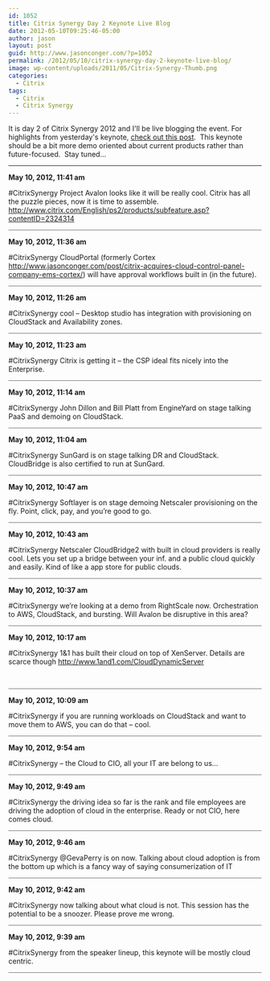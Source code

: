 ```yaml
---
id: 1052
title: Citrix Synergy Day 2 Keynote Live Blog
date: 2012-05-10T09:25:46-05:00
author: jason
layout: post
guid: http://www.jasonconger.com/?p=1052
permalink: /2012/05/10/citrix-synergy-day-2-keynote-live-blog/
image: wp-content/uploads/2011/05/Citrix-Synergy-Thumb.png
categories:
  - Citrix
tags:
  - Citrix
  - Citrix Synergy
---
```

It is day 2 of Citrix Synergy 2012 and I'll be live blogging the event. For highlights from yesterday's keynote, <a title="Citrix Synergy 2012 Live Blog" href="http://www.jasonconger.com/post/citrix-synergy-2012-live-blog/">check out this post</a>.  This keynote should be a bit more demo oriented about current products rather than future-focused.  Stay tuned...<!--more-->

<hr />

<div id="liveblog-1052">
<div id="liveblog-entry-1073">

<strong>May 10, 2012, 11:41 am</strong>

#CitrixSynergy Project Avalon looks like it will be really cool. Citrix has all the puzzle pieces, now it is time to assemble. http://www.citrix.com/English/ps2/products/subfeature.asp?contentID=2324314
<div style="width: 100%; height: 1px; background-color: #6f6f6f; margin-bottom: 3px;"></div>
</div>
<div id="liveblog-entry-1072">

<strong>May 10, 2012, 11:36 am</strong>

#CitrixSynergy CloudPortal (formerly Cortex http://www.jasonconger.com/post/citrix-acquires-cloud-control-panel-company-ems-cortex/) will have approval workflows built in (in the future).
<div style="width: 100%; height: 1px; background-color: #6f6f6f; margin-bottom: 3px;"></div>
</div>
<div id="liveblog-entry-1071">

<strong>May 10, 2012, 11:26 am</strong>

#CitrixSynergy cool – Desktop studio has integration with provisioning on CloudStack and Availability zones.
<div style="width: 100%; height: 1px; background-color: #6f6f6f; margin-bottom: 3px;"></div>
</div>
<div id="liveblog-entry-1069">

<strong>May 10, 2012, 11:23 am</strong>

#CitrixSynergy Citrix is getting it – the CSP ideal fits nicely into the Enterprise.
<div style="width: 100%; height: 1px; background-color: #6f6f6f; margin-bottom: 3px;"></div>
</div>
<div id="liveblog-entry-1068">

<strong>May 10, 2012, 11:14 am</strong>

#CitrixSynergy John Dillon and Bill Platt from EngineYard on stage talking PaaS and demoing on CloudStack.
<div style="width: 100%; height: 1px; background-color: #6f6f6f; margin-bottom: 3px;"></div>
</div>
<div id="liveblog-entry-1066">

<strong>May 10, 2012, 11:04 am</strong>

#CitrixSynergy SunGard is on stage talking DR and CloudStack. CloudBridge is also certified to run at SunGard.
<div style="width: 100%; height: 1px; background-color: #6f6f6f; margin-bottom: 3px;"></div>
</div>
<div id="liveblog-entry-1065">

<strong>May 10, 2012, 10:47 am</strong>

#CitrixSynergy Softlayer is on stage demoing Netscaler provisioning on the fly. Point, click, pay, and you’re good to go.
<div style="width: 100%; height: 1px; background-color: #6f6f6f; margin-bottom: 3px;"></div>
</div>
<div id="liveblog-entry-1064">

<strong>May 10, 2012, 10:43 am</strong>

#CitrixSynergy Netscaler CloudBridge2 with built in cloud providers is really cool. Lets you set up a bridge between your inf. and a public cloud quickly and easily. Kind of like a app store for public clouds.
<div style="width: 100%; height: 1px; background-color: #6f6f6f; margin-bottom: 3px;"></div>
</div>
<div id="liveblog-entry-1063">

<strong>May 10, 2012, 10:37 am</strong>

#CitrixSynergy we’re looking at a demo from RightScale now. Orchestration to AWS, CloudStack, and bursting. Will Avalon be disruptive in this area?
<div style="width: 100%; height: 1px; background-color: #6f6f6f; margin-bottom: 3px;"></div>
</div>
<div id="liveblog-entry-1062">

<strong>May 10, 2012, 10:17 am</strong>

#CitrixSynergy 1&amp;1 has built their cloud on top of XenServer. Details are scarce though http://www.1and1.com/CloudDynamicServer

&nbsp;
<div style="width: 100%; height: 1px; background-color: #6f6f6f; margin-bottom: 3px;"></div>
</div>
<div id="liveblog-entry-1061">

<strong>May 10, 2012, 10:09 am</strong>

#CitrixSynergy if you are running workloads on CloudStack and want to move them to AWS, you can do that – cool.
<div style="width: 100%; height: 1px; background-color: #6f6f6f; margin-bottom: 3px;"></div>
</div>
<div id="liveblog-entry-1060">

<strong>May 10, 2012, 9:54 am</strong>

#CitrixSynergy – the Cloud to CIO, all your IT are belong to us…
<div style="width: 100%; height: 1px; background-color: #6f6f6f; margin-bottom: 3px;"></div>
</div>
<div id="liveblog-entry-1059">

<strong>May 10, 2012, 9:49 am</strong>

#CitrixSynergy the driving idea so far is the rank and file employees are driving the adoption of cloud in the enterprise. Ready or not CIO, here comes cloud.
<div style="width: 100%; height: 1px; background-color: #6f6f6f; margin-bottom: 3px;"></div>
</div>
<div id="liveblog-entry-1058">

<strong>May 10, 2012, 9:46 am</strong>

#CitrixSynergy @GevaPerry is on now. Talking about cloud adoption is from the bottom up which is a fancy way of saying consumerization of IT
<div style="width: 100%; height: 1px; background-color: #6f6f6f; margin-bottom: 3px;"></div>
</div>
<div id="liveblog-entry-1057">

<strong>May 10, 2012, 9:42 am</strong>

#CitrixSynergy now talking about what cloud is not. This session has the potential to be a snoozer. Please prove me wrong.
<div style="width: 100%; height: 1px; background-color: #6f6f6f; margin-bottom: 3px;"></div>
</div>
<div id="liveblog-entry-1056">

<strong>May 10, 2012, 9:39 am</strong>

#CitrixSynergy from the speaker lineup, this keynote will be mostly cloud centric.
<div style="width: 100%; height: 1px; background-color: #6f6f6f; margin-bottom: 3px;"></div>
</div>
</div>